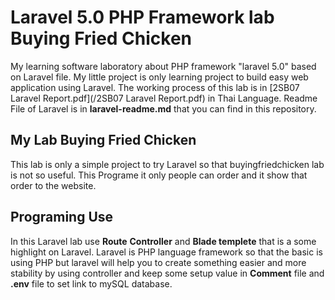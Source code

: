 # Laravel 5.0 PHP Framework lab Buying Fried Chicken

My learning software laboratory about PHP framework "laravel 5.0" based on Laravel file. My little project is only learning project to build easy web application using Laravel. The working process of this lab is in [2SB07 Laravel Report.pdf](/2SB07 Laravel Report.pdf) in Thai Language. Readme File of Laravel is in **laravel-readme.md** that you can find in this repository.

## My Lab Buying Fried Chicken
This lab is only a simple project to try Laravel so that buyingfriedchicken lab is not so useful. This Programe it only people can order and it show that order to the website.

## Programing Use
In this Laravel lab use **Route** **Controller** and **Blade templete** that is a some highlight on Laravel. Laravel is PHP language framework so that the basic is using PHP but laravel will help you to create something easier and more stability by using controller and keep some setup value in **Comment** file and **.env** file to set link to mySQL database. 



